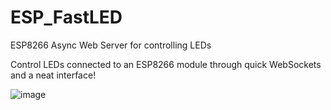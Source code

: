 # ESP_FastLED
ESP8266 Async Web Server for controlling LEDs 

Control LEDs connected to an ESP8266 module through quick WebSockets and a neat interface!

![image](https://user-images.githubusercontent.com/13263547/214808227-dcfb0be0-277c-475e-9d16-d4c53ee61ceb.png)

